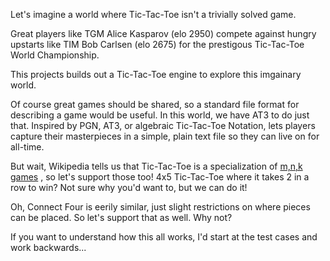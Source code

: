 Let's imagine a world where Tic-Tac-Toe isn't a trivially solved
game.

Great players like TGM Alice Kasparov (elo 2950) compete against
hungry upstarts like TIM Bob Carlsen (elo 2675) for the prestigous
Tic-Tac-Toe World Championship.

This projects builds out a Tic-Tac-Toe engine to explore this
imgainary world.

Of course great games should be shared, so a standard file format for
describing a game would be useful. In this world, we have AT3 to do just that.
Inspired by PGN, AT3, or algebraic Tic-Tac-Toe Notation, lets players capture
their masterpieces in a simple, plain text file so they can live on for
all-time.

But wait, Wikipedia tells us that Tic-Tac-Toe is a specialization of
[m,n,k games](https://en.wikipedia.org/wiki/M,n,k-game)
, so let's support those too! 4x5 Tic-Tac-Toe where it takes 2 in a row to
win? Not sure why you'd want to, but we can do it!

Oh, Connect Four is eerily similar, just slight restrictions on where pieces can
be placed. So let's support that as well. Why not?

If you want to understand how this all works, I'd start at the test cases and
work backwards...
